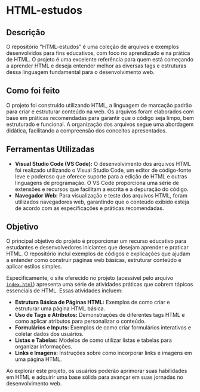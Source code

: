 # HTML-estudos

## Descrição

O repositório "HTML-estudos" é uma coleção de arquivos e exemplos desenvolvidos para fins educativos, com foco no aprendizado e na prática de HTML. O projeto é uma excelente referência para quem está começando a aprender HTML e deseja entender melhor as diversas tags e estruturas dessa linguagem fundamental para o desenvolvimento web.

## Como foi feito

O projeto foi construído utilizando HTML, a linguagem de marcação padrão para criar e estruturar conteúdo na web. Os arquivos foram elaborados com base em práticas recomendadas para garantir que o código seja limpo, bem estruturado e funcional. A organização dos arquivos segue uma abordagem didática, facilitando a compreensão dos conceitos apresentados.

## Ferramentas Utilizadas

- **Visual Studio Code (VS Code):** O desenvolvimento dos arquivos HTML foi realizado utilizando o Visual Studio Code, um editor de código-fonte leve e poderoso que oferece suporte para a edição de HTML e outras linguagens de programação. O VS Code proporciona uma série de extensões e recursos que facilitam a escrita e a depuração do código.
- **Navegador Web:** Para visualização e teste dos arquivos HTML, foram utilizados navegadores web, garantindo que o conteúdo exibido esteja de acordo com as especificações e práticas recomendadas.

## Objetivo

O principal objetivo do projeto é proporcionar um recurso educativo para estudantes e desenvolvedores iniciantes que desejam aprender e praticar HTML. O repositório inclui exemplos de códigos e explicações que ajudam a entender como construir páginas web básicas, estruturar conteúdo e aplicar estilos simples.

Especificamente, o site oferecido no projeto (acessível pelo arquivo [`index.html`](Atividades%20HTML/Atividades%20HTML/index.html)) apresenta uma série de atividades práticas que cobrem tópicos essenciais de HTML. Essas atividades incluem:

- **Estrutura Básica de Páginas HTML:** Exemplos de como criar e estruturar uma página HTML básica.
- **Uso de Tags e Atributos:** Demonstrações de diferentes tags HTML e como aplicar atributos para personalizar o conteúdo.
- **Formulários e Inputs:** Exemplos de como criar formulários interativos e coletar dados dos usuários.
- **Listas e Tabelas:** Modelos de como utilizar listas e tabelas para organizar informações.
- **Links e Imagens:** Instruções sobre como incorporar links e imagens em uma página HTML.

Ao explorar este projeto, os usuários poderão aprimorar suas habilidades em HTML e adquirir uma base sólida para avançar em suas jornadas no desenvolvimento web.
